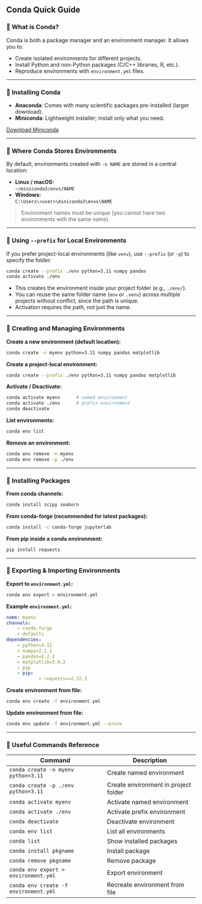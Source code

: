 ## Conda Quick Guide

### 📌 What is Conda?

Conda is both a package manager and an environment manager. It allows you to:

- Create isolated environments for different projects.
- Install Python and non-Python packages (C/C++ libraries, R, etc.).
- Reproduce environments with `environment.yml` files.

---

### 🔹 Installing Conda

- **Anaconda**: Comes with many scientific packages pre-installed (larger download).
- **Miniconda**: Lightweight installer; install only what you need.

[Download Miniconda](https://docs.conda.io/en/latest/miniconda.html)

---

### 🔹 Where Conda Stores Environments

By default, environments created with `-n NAME` are stored in a central location:

- **Linux / macOS:**  
    `~/miniconda3/envs/NAME`
- **Windows:**  
    `C:\Users\<user>\miniconda3\envs\NAME`

> Environment names must be unique (you cannot have two environments with the same name).

---

### 🔹 Using `--prefix` for Local Environments

If you prefer project-local environments (like `venv`), use `--prefix` (or `-p`) to specify the folder:

```bash
conda create --prefix ./env python=3.11 numpy pandas
conda activate ./env
```

- This creates the environment inside your project folder (e.g., `./env/`).
- You can reuse the same folder name (`env` or `.venv`) across multiple projects without conflict, since the path is unique.
- Activation requires the path, not just the name.

---

### 🔹 Creating and Managing Environments

**Create a new environment (default location):**
```bash
conda create -n myenv python=3.11 numpy pandas matplotlib
```

**Create a project-local environment:**
```bash
conda create --prefix ./env python=3.11 numpy pandas matplotlib
```

**Activate / Deactivate:**
```bash
conda activate myenv      # named environment
conda activate ./env      # prefix environment
conda deactivate
```

**List environments:**
```bash
conda env list
```

**Remove an environment:**
```bash
conda env remove -n myenv
conda env remove -p ./env
```

---

### 🔹 Installing Packages

**From conda channels:**
```bash
conda install scipy seaborn
```

**From conda-forge (recommended for latest packages):**
```bash
conda install -c conda-forge jupyterlab
```

**From pip inside a conda environment:**
```bash
pip install requests
```

---

### 🔹 Exporting & Importing Environments

**Export to `environment.yml`:**
```bash
conda env export > environment.yml
```

**Example `environment.yml`:**
```yaml
name: myenv
channels:
    - conda-forge
    - defaults
dependencies:
    - python=3.11
    - numpy=2.1.1
    - pandas=2.2.2
    - matplotlib=3.9.2
    - pip
    - pip:
            - requests==2.32.3
```

**Create environment from file:**
```bash
conda env create -f environment.yml
```

**Update environment from file:**
```bash
conda env update -f environment.yml --prune
```

---

### 🔹 Useful Commands Reference

| Command                                      | Description                          |
|-----------------------------------------------|--------------------------------------|
| `conda create -n myenv python=3.11`           | Create named environment             |
| `conda create -p ./env python=3.11`           | Create environment in project folder |
| `conda activate myenv`                        | Activate named environment           |
| `conda activate ./env`                        | Activate prefix environment          |
| `conda deactivate`                            | Deactivate environment               |
| `conda env list`                              | List all environments                |
| `conda list`                                  | Show installed packages              |
| `conda install pkgname`                       | Install package                      |
| `conda remove pkgname`                        | Remove package                       |
| `conda env export > environment.yml`          | Export environment                   |
| `conda env create -f environment.yml`         | Recreate environment from file        |

